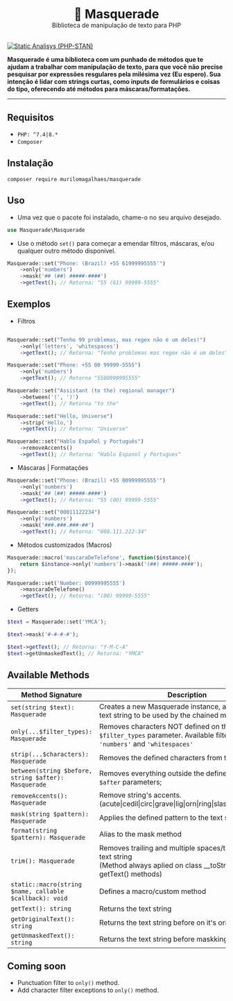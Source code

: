 <div align="center">
<h1 style="margin-bottom: 0px">🦝 Masquerade</h1> 
<span>Biblioteca de manipulação de texto para PHP</span>
</div>

<br>

[![Static Analisys (PHP-STAN)](https://github.com/murilomagalhaes/masquerade/actions/workflows/static_analysis.yml/badge.svg)](https://github.com/murilomagalhaes/masquerade/actions/workflows/static_analysis.yml)


**Masquerade é uma biblioteca com um punhado de métodos que te ajudam a trabalhar com manipulação de texto, para que você não precise pesquisar por expressões resgulares pela milésima vez (Eu espero). Sua intenção é lidar com strings curtas, como inputs de formulários e coisas do tipo, oferecendo até métodos para máscaras/formatações.**

<hr>

## Requisitos
- `PHP: ^7.4|8.*`
- `Composer`

  
## Instalação
 `composer require murilomagalhaes/masquerade`

## Uso
- Uma vez que o pacote foi instalado, chame-o no seu arquivo desejado.
``` php
use Masquerade\Masquerade
```
- Use o método `set()` para começar a emendar filtros, máscaras, e/ou qualquer outro método disponível.
``` php
Masquerade::set("Phone: (Brazil) +55 61999995555'")
    ->only('numbers')
    ->mask('## (##) #####-####')
    ->getText(); // Retorna: "55 (61) 99999-5555"
```

## Exemplos

- Filtros
``` php

Masquerade::set("Tenho 99 problemas, mas regex não é um deles!")
    ->only('letters', 'whitespaces')
    ->getText(); // Retorna: "Tenho problemas mas regex não é um deles"

Masquerade::set("Phone: +55 00 99999-5555")
    ->only('numbers')
    ->getText(); // Retorna "5500999995555"

Masquerade::set("Assistant (to the) regional manager")
    ->between('(', ')')
    ->getText(); // Retorna "to the"

Masquerade::set("Hello, Universe")
    ->strip('Hello,')
    ->getText(); // Retorna: "Universe"

Masquerade::set("Hablo Español y Português")
    ->removeAccents()
    ->getText(); // Retorna: "Hablo Espanol y Portugues"
```

- Máscaras | Formatações
``` php
Masquerade::set("Phone: (Brazil) +55 00999995555'")
    ->only('numbers')
    ->mask('## (##) #####-####')
    ->getText(); // Retorna: "55 (00) 99999-5555"

Masquerade::set("00011122234") 
    ->only('numbers')
    ->mask('###.###.###-##')
    ->getText(); // Retorna: "000.111.222-34"
```

- Métodos customizados (Macros)
``` php
Masquerade::macro('mascaraDeTelefone', function($instance){
    return $instance->only('numbers')->mask('(##) #####-####');
});

Masquerade::set('Number: 00999995555')
    ->mascaraDeTelefone()
    ->getText(); // Retorna: "(00) 99999-5555"
```

- Getters

```php
$text = Masquerade::set('YMCA');

$text->mask('#-#-#-#');

$text->getText(); // Retorna: "Y-M-C-A"
$text->getUnmaskedText(); // Retorna: "YMCA"
```

## Available Methods

| Method Signature | Description | 
|---|---|
| `set(string $text): Masquerade` | Creates a new Masquerade instance, and defines the text string to be used by the chained methods. |
| `only(...$filter_types): Masquerade` | Removes characters NOT defined on the `$filter_types` parameter. Available filters: `'letters'`, `'numbers'` and `'whitespaces'` |
| `strip(...$characters): Masquerade` | Removes the defined characters from the text string |
| `between(string $before, string $after): Masquerade`  | Removes everything outside the defined `$before` and `$after` parameters;  |
| `removeAccents(): Masquerade`| Remove string's accents. <br>(acute\|cedil\|circ\|grave\|lig\|orn\|ring\|slash\|th\|tilde\|uml\|)
| `mask(string $pattern): Masquerade`| Applies the defined pattern to the text string |
| `format(string $pattern): Masquerade` | Alias to the mask method |
| `trim(): Masquerade` | Removes trailing and multiple spaces/tabs from the text string <br>(Method always aplied on class __toString() and getText() methods)|
| `static::macro(string $name, callable $callback): void`| Defines a macro/custom method |
| `getText(): string` | Returns the text string |
| `getOriginalText(): string` | Returns the text string before on it's original state |
| `getUnmaskedText(): string` | Returns the text string before maskking |

## Coming soon
- Punctuation filter to `only()` method.
- Add character filter exceptions to `only()` method.